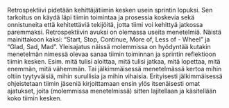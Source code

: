Retrospektiivi pidetään kehittäjätiimin kesken usein sprintin lopuksi. Sen tarkoitus on käydä läpi tiimin toimintaa ja prosessia koskevia sekä onnistuneita että kehitettäviä tekijöitä, jotta tiimi voi kehittyä jatkossa paremmaksi. Retrospektiivin avuksi on olemassa useita menetelmiä. Näistä mainittakoon kaksi: “Start, Stop, Continue, More of, Less of - Wheel” ja “Glad, Sad, Mad”. Yleisajatus näissä molemmissa on hyödyntää kutakin menetelmän nimessä olevaa sanaa tiimin toiminnan ja sprintin reflektioon tiimin kesken. Esim. mitä tulisi aloittaa, mitä tulisi jatkaa, mitä lopettaa, mitä enemmän, mitä vähemmän. Tai jälkimmäisessä menetelmässä kertoa mihin oltiin tyytyväisiä, mihin surullisia ja mihin vihaisia. Erityisesti jälkimmäisessä ohjeistetaan tiimin jäseniä kirjoittamaan ensin ylös itsenäisesti omat ajatukset, joita (molemmissa menetelmissä) sitten lajitellaan ja käsitellään koko tiimin kesken. 
